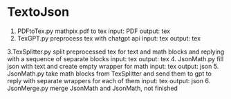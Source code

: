 # TextoJson


1. PDFtoTex.py
mathpix pdf to tex
input: PDF
output: tex
2. TexGPT.py
preprocess tex with chatgpt api
input: tex
output: tex

3.TexSplitter.py
split preprocessed tex for text and math blocks and replying with a sequence of separate blocks
input: tex
output: tex
4. JsonMath.py
fill json with text and create empty wrapper for math
input: tex
output: json
5. JsonMath.py
take math blocks from TexSplitter and send them to gpt to reply with separate wrappers for each of them
input: tex
output: json
6. JsonMerge.py
merge JsonMath and JsonMath, not finished
